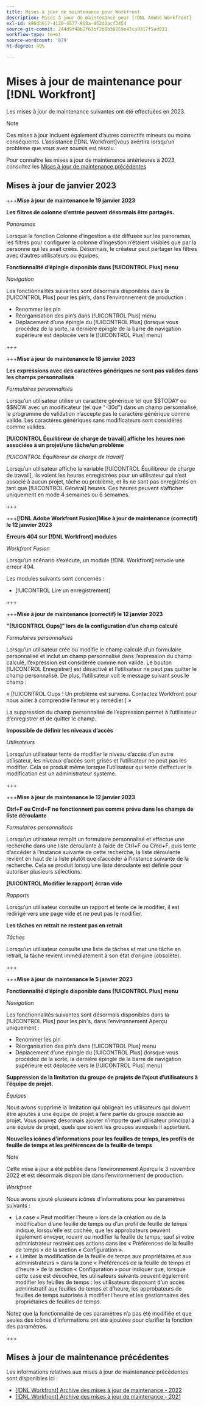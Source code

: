```yaml
---
title: Mises à jour de maintenance pour Workfront
description: Mises à jour de maintenance pour [!DNL Adobe Workfront]
exl-id: 886db617-4120-4577-968a-052d2acf3454
source-git-commit: 244d9f48b2f63bf2b0b30259e42ca9317f5ad933
workflow-type: tm+mt
source-wordcount: '879'
ht-degree: 49%

---
```


# Mises à jour de maintenance pour [!DNL Workfront]

Les mises à jour de maintenance suivantes ont été effectuées en 2023.

>[!NOTE]
>
>Ces mises à jour incluent également d’autres correctifs mineurs ou moins conséquents. L’assistance [!DNL Workfront]vous avertira lorsqu’un problème que vous avez soumis est résolu.

Pour connaître les mises à jour de maintenance antérieures à 2023, consultez les [Mises à jour de maintenance précédentes](#previous-maintenance-updates)

## Mises à jour de janvier 2023

+++**Mise à jour de maintenance le 19 janvier 2023**

**Les filtres de colonne d’entrée peuvent désormais être partagés.**

_Panoramas_

Lorsque la fonction Colonne d’ingestion a été diffusée sur les panoramas, les filtres pour configurer la colonne d’ingestion n’étaient visibles que par la personne qui les avait créés. Désormais, le créateur peut partager les filtres avec d’autres utilisateurs ou équipes.

**Fonctionnalité d’épingle disponible dans [!UICONTROL Plus] menu**

_Navigation_

Les fonctionnalités suivantes sont désormais disponibles dans la [!UICONTROL Plus] pour les pin’s, dans l’environnement de production :

* Renommer les pin
* Réorganisation des pin’s dans [!UICONTROL Plus] menu
* Déplacement d’une épingle du [!UICONTROL Plus] (lorsque vous procédez de la sorte, la dernière épingle de la barre de navigation supérieure est déplacée vers le [!UICONTROL Plus] menu)

+++

+++**Mise à jour de maintenance le 18 janvier 2023**

**Les expressions avec des caractères génériques ne sont pas valides dans les champs personnalisés**

_Formulaires personnalisés_

Lorsqu’un utilisateur utilise un caractère générique tel que \$$TODAY ou $$NOW avec un modificateur (tel que &quot;-30d&quot;) dans un champ personnalisé, le programme de validation n’accepte pas le caractère générique comme valide. Les caractères génériques sans modificateurs sont considérés comme valides.

**[!UICONTROL Équilibreur de charge de travail] affiche les heures non associées à un projet/une tâche/un problème**

_[!UICONTROL Équilibreur de charge de travail]_

Lorsqu’un utilisateur affiche la variable [!UICONTROL Équilibreur de charge de travail], ils voient les heures enregistrées pour un utilisateur qui n’est associé à aucun projet, tâche ou problème, et ils ne sont pas enregistrés en tant que [!UICONTROL Général] heures. Ces heures peuvent s’afficher uniquement en mode 4 semaines ou 6 semaines.

+++

+++**[!DNL Adobe Workfront Fusion]Mise à jour de maintenance (correctif) le 12 janvier 2023**

**Erreurs 404 sur [!DNL Workfront] modules**

_Workfront Fusion_

Lorsqu’un scénario s’exécute, un module [!DNL Workfront] renvoie une erreur 404.

Les modules suivants sont concernés :

* [!UICONTROL Lire un enregistrement]

+++

+++**Mise à jour de maintenance (correctif) le 12 janvier 2023**

**&quot;[!UICONTROL Oups]&quot; lors de la configuration d’un champ calculé**

_Formulaires personnalisés_

Lorsqu’un utilisateur crée ou modifie le champ calculé d’un formulaire personnalisé et inclut un champ personnalisé dans l’expression du champ calculé, l’expression est considérée comme non valide. Le bouton [!UICONTROL Enregistrer] est désactivé et l’utilisateur ne peut pas quitter le champ personnalisé. De plus, l’utilisateur voit le message suivant sous le champ :

« [!UICONTROL Oups ! Un problème est survenu. Contactez Workfront pour nous aider à comprendre l’erreur et y remédier.] »

La suppression du champ personnalisé de l’expression permet à l’utilisateur d’enregistrer et de quitter le champ.

**Impossible de définir les niveaux d’accès**

_Utilisateurs_

Lorsqu’un utilisateur tente de modifier le niveau d’accès d’un autre utilisateur, les niveaux d’accès sont grisés et l’utilisateur ne peut pas les modifier. Cela se produit même lorsque l’utilisateur qui tente d’effectuer la modification est un administrateur système.

+++

+++**Mise à jour de maintenance le 12 janvier 2023**

**Ctrl+F ou Cmd+F ne fonctionnent pas comme prévu dans les champs de liste déroulante**

_Formulaires personnalisés_

Lorsqu’un utilisateur remplit un formulaire personnalisé et effectue une recherche dans une liste déroulante à l’aide de Ctrl+F ou Cmd+F, puis tente d’accéder à l’instance suivante de cette recherche, la liste déroulante revient en haut de la liste plutôt que d’accéder à l’instance suivante de la recherche. Cela se produit lorsqu’une liste déroulante est définie pour autoriser plusieurs sélections.

**[!UICONTROL Modifier le rapport] écran vide**

_Rapports_

Lorsqu’un utilisateur consulte un rapport et tente de le modifier, il est redirigé vers une page vide et ne peut pas le modifier.

**Les tâches en retrait ne restent pas en retrait**

_Tâches_

Lorsqu’un utilisateur consulte une liste de tâches et met une tâche en retrait, la tâche revient immédiatement à son état d’origine (obsolète).

+++

+++**Mise à jour de maintenance le 5 janvier 2023**

**Fonctionnalité d’épingle disponible dans [!UICONTROL Plus] menu**

_Navigation_

Les fonctionnalités suivantes sont désormais disponibles dans la [!UICONTROL Plus] pour les pin&#39;s, dans l’environnement Aperçu uniquement :

* Renommer les pin
* Réorganisation des pin’s dans [!UICONTROL Plus] menu
* Déplacement d’une épingle du [!UICONTROL Plus] (lorsque vous procédez de la sorte, la dernière épingle de la barre de navigation supérieure est déplacée vers le [!UICONTROL Plus] menu)

**Suppression de la limitation du groupe de projets de l’ajout d’utilisateurs à l’équipe de projet.**

_Équipes_

Nous avons supprimé la limitation qui obligeait les utilisateurs qui doivent être ajoutés à une équipe de projet à faire partie du groupe associé au projet. Vous pouvez désormais ajouter n’importe quel utilisateur principal à une équipe de projet, quels que soient les groupes auxquels il appartient.

**Nouvelles icônes d’informations pour les feuilles de temps, les profils de feuille de temps et les préférences de la feuille de temps**

>[!NOTE]
>
>Cette mise à jour a été publiée dans l’environnement Aperçu le 3 novembre 2022 et est désormais disponible dans l’environnement de production.

_Workfront_

Nous avons ajouté plusieurs icônes d’informations pour les paramètres suivants :

* La case « Peut modifier l’heure » lors de la création ou de la modification d’une feuille de temps ou d’un profil de feuille de temps indique, lorsqu’elle est cochée, que les approbateurs peuvent également envoyer, rouvrir ou modifier la feuille de temps, sauf si votre administrateur restreint ces actions dans les « Préférences de la feuille de temps » de la section « Configuration ».
* « Limiter la modification de la feuille de temps aux propriétaires et aux administrateurs » dans la zone « Préférences de la feuille de temps et d’heure » de la section « Configuration » pour indiquer que, lorsque cette case est décochée, les utilisateurs suivants peuvent également modifier les feuilles de temps : les utilisateurs disposant d’un accès administratif aux feuilles de temps et d’heure, les approbateurs de feuilles de temps autorisés à modifier l’heure et les gestionnaires des propriétaires de feuilles de temps.

Notez que la fonctionnalité de ces paramètres n’a pas été modifiée et que seules des icônes d’informations ont été ajoutées pour clarifier la fonction des paramètres.

+++

## Mises à jour de maintenance précédentes

Les informations relatives aux mises à jour de maintenance précédentes sont disponibles ici :

* [[!DNL Workfront] Archive des mises à jour de maintenance - 2022](2022-updates.md)
* [[!DNL Workfront] Archive des mises à jour de maintenance - 2021](2021-updates.md)
